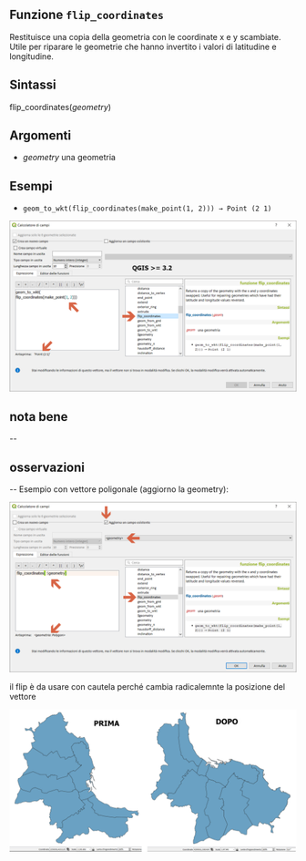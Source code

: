 ## Funzione `flip_coordinates`

Restituisce una copia della geometria con le coordinate x e y scambiate. Utile per riparare le geometrie che hanno invertito i valori di latitudine e longitudine.

## Sintassi

flip_coordinates(_geometry_)

## Argomenti

* _geometry_ una geometria

## Esempi

* `geom_to_wkt(flip_coordinates(make_point(1, 2))) → Point (2 1)`

<img src="/img/geometria/flip_coordinates/flip_coordinates1.png">

## nota bene

--

## osservazioni

--
Esempio con vettore poligonale (aggiorno la geometry): 

<img src="/img/geometria/flip_coordinates/flip_coordinates2.png">

il flip è da usare con cautela perché cambia radicalemnte la posizione del vettore

<img src="/img/geometria/flip_coordinates/flip_coordinates3.png">